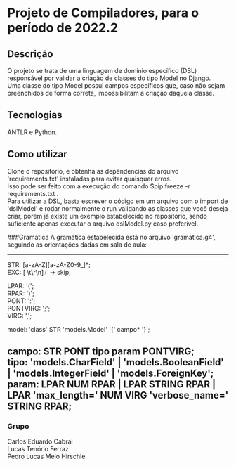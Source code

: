 # Projeto de Compiladores, para o período de 2022.2

## Descrição
O projeto se trata de uma linguagem de domínio específico (DSL) responsável por validar a criação de classes do tipo Model no Django.                              
Uma classe do tipo Model possui campos específicos que, caso não sejam preenchidos de forma correta, impossibilitam a criação daquela classe.                       

## Tecnologias
ANTLR e Python.

## Como utilizar
Clone o repositório, e obtenha as depêndencias do arquivo 'requirements.txt' instaladas para evitar quaisquer erros.       
Isso pode ser feito com a execução do comando $pip freeze -r requirements.txt  .      
Para utilizar a DSL, basta escrever o código em um arquivo com o import de 'dslModel' e rodar normalmente o run validando as classes que você deseja criar, porém já existe um exemplo estabelecido no repositório, sendo suficiente apenas executar o arquivo dslModel.py caso preferível.      

###Gramática
A gramática estabelecida está no arquivo 'gramatica.g4', seguindo as orientações dadas em sala de aula:        

--------------------------------------------------------------------------------------------------      
STR: [a-zA-Z][a-zA-Z0-9_]*;      
EXC: [ \t\r\n]+ -> skip;      
     
LPAR: '(';     
RPAR: ')';    
PONT: ':';    
PONTVIRG: ';';     
VIRG: ',';     
      
model: 'class' STR 'models.Model' '{' campo* '}';       
       
campo: STR PONT tipo param PONTVIRG;         
tipo: 'models.CharField'  | 'models.BooleanField' | 'models.IntegerField' | 'models.ForeignKey';       
param: LPAR NUM RPAR | LPAR STRING RPAR | LPAR 'max_length=' NUM VIRG 'verbose_name=' STRING RPAR;        
--------------------------------------------------------------------------------------------------
      
### Grupo
Carlos Eduardo Cabral     
Lucas Tenório Ferraz     
Pedro Lucas Melo Hirschle      
